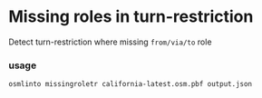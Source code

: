 # Missing roles in turn-restriction

Detect turn-restriction where missing `from/via/to` role

### usage

`osmlinto missingroletr california-latest.osm.pbf output.json`